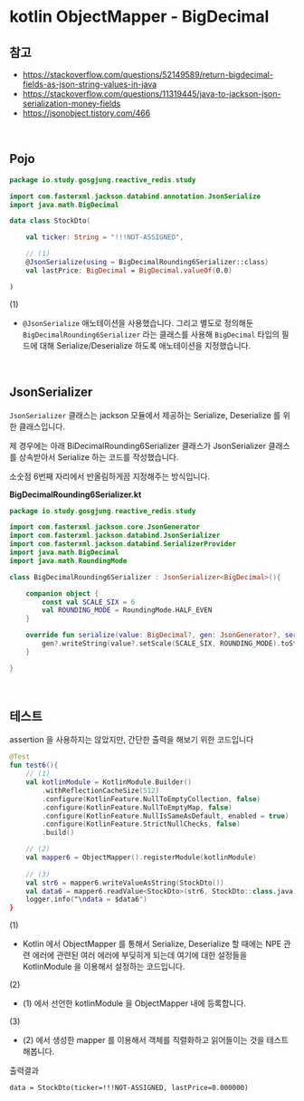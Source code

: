 # kotlin ObjectMapper - BigDecimal



## 참고

- https://stackoverflow.com/questions/52149589/return-bigdecimal-fields-as-json-string-values-in-java
- https://stackoverflow.com/questions/11319445/java-to-jackson-json-serialization-money-fields
- https://jsonobject.tistory.com/466

<br/>



## Pojo

```kotlin
package io.study.gosgjung.reactive_redis.study

import com.fasterxml.jackson.databind.annotation.JsonSerialize
import java.math.BigDecimal

data class StockDto(

    val ticker: String = "!!!NOT-ASSIGNED",

    // (1)
    @JsonSerialize(using = BigDecimalRounding6Serializer::class)
    val lastPrice: BigDecimal = BigDecimal.valueOf(0.0)

)
```

(1) 

- `@JsonSerialize` 애노테이션을 사용했습니다. 그리고 별도로 정의해둔 `BigDecimalRounding6Serializer` 라는 클래스를 사용해 `BigDecimal` 타입의 필드에 대해 Serialize/Deserialize 하도록 애노테이션을 지정했습니다.

<br/>



## JsonSerializer

`JsonSerializer` 클래스는 jackson 모듈에서 제공하는 Serialize, Deserialize 를 위한 클래스입니다.<br>

제 경우에는 아래 BiDecimalRounding6Serializer 클래스가 JsonSerializer 클래스를 상속받아서 Serialize 하는 코드를 작성했습니다.<br/>

소숫점 6번째 자리에서 반올림하게끔 지정해주는 방식입니다.<br/>



**BigDecimalRounding6Serializer.kt**

```kotlin
package io.study.gosgjung.reactive_redis.study

import com.fasterxml.jackson.core.JsonGenerator
import com.fasterxml.jackson.databind.JsonSerializer
import com.fasterxml.jackson.databind.SerializerProvider
import java.math.BigDecimal
import java.math.RoundingMode

class BigDecimalRounding6Serializer : JsonSerializer<BigDecimal>(){

    companion object {
        const val SCALE_SIX = 6
        val ROUNDING_MODE = RoundingMode.HALF_EVEN
    }

    override fun serialize(value: BigDecimal?, gen: JsonGenerator?, serializers: SerializerProvider?) {
        gen?.writeString(value?.setScale(SCALE_SIX, ROUNDING_MODE).toString())
    }

}
```

<br/>



## 테스트

assertion 을 사용하지는 않았지만, 간단한 출력을 해보기 위한 코드입니다

```kotlin
@Test
fun test6(){
    // (1) 
    val kotlinModule = KotlinModule.Builder()
        .withReflectionCacheSize(512)
        .configure(KotlinFeature.NullToEmptyCollection, false)
        .configure(KotlinFeature.NullToEmptyMap, false)
        .configure(KotlinFeature.NullIsSameAsDefault, enabled = true)
        .configure(KotlinFeature.StrictNullChecks, false)
        .build()

    // (2)
    val mapper6 = ObjectMapper().registerModule(kotlinModule)
    
    // (3) 
    val str6 = mapper6.writeValueAsString(StockDto())
    val data6 = mapper6.readValue<StockDto>(str6, StockDto::class.java)
    logger.info("\ndata = $data6")
}
```

(1)

- Kotlin 에서 ObjectMapper 를 통해서 Serialize, Deserialize 할 때에는 NPE 관련 에러에 관련된 여러 에러에 부딪히게 되는데 여기에 대한 설정들을 KotlinModule 을 이용해서 설정하는 코드입니다.

(2)

- (1) 에서 선언한 kotlinModule 을 ObjectMapper 내에 등록합니다.

(3)

- (2) 에서 생성한 mapper 를 이용해서 객체를 직렬화하고 읽어들이는 것을 테스트 해봅니다.



출력결과

```plain
data = StockDto(ticker=!!!NOT-ASSIGNED, lastPrice=0.000000)
```

<br/>



